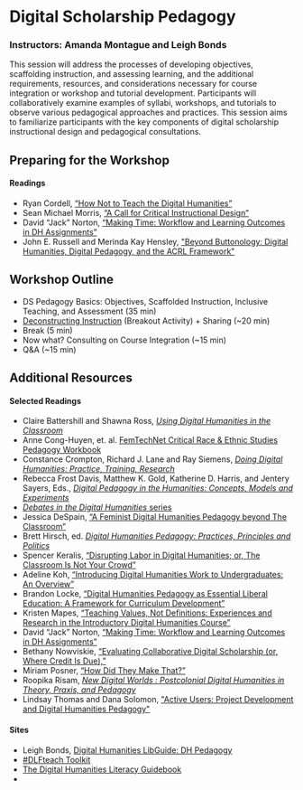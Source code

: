 # Digital Scholarship Pedagogy
### Instructors: Amanda Montague and Leigh Bonds

This session will address the processes of developing objectives, scaffolding instruction, and assessing learning, and the additional requirements, resources, and considerations necessary for course integration or workshop and tutorial development. Participants will collaboratively examine examples of syllabi, workshops, and tutorials to observe various pedagogical approaches and practices. This session aims to familiarize participants with the key components of digital scholarship instructional design and pedagogical consultations. 

## Preparing for the Workshop
#### Readings
- Ryan Cordell, [“How Not to Teach the Digital Humanities” ](http://ryancordell.org/teaching/how-not-to-teach-digital-humanities/)
- Sean Michael Morris, [“A Call for Critical Instructional Design”](https://www.seanmichaelmorris.com/a-call-for-critical-instructional-design/?fbclid=IwAR0VZNxMs9NfhUkzRs3siFsA5RyKKsktJrtJqRgWzqwnLXhkLx9pZGrmRw4)
- David “Jack” Norton, [“Making Time: Workflow and Learning Outcomes in DH Assignments”](https://dhdebates.gc.cuny.edu/read/untitled-f2acf72c-a469-49d8-be35-67f9ac1e3a60/section/f1b1d9a6-974b-46c4-afde-7606bf238fc3#ch25)
- John E. Russell and Merinda Kay Hensley, ["Beyond Buttonology: Digital Humanities, Digital Pedagogy, and the ACRL Framework"](https://crln.acrl.org/index.php/crlnews/article/view/16833/18427) 

## Workshop Outline
- DS Pedagogy Basics: Objectives, Scaffolded Instruction, Inclusive Teaching, and Assessment (35 min)
- [Deconstructing Instruction](https://github.com/tech-at-arl/Digital-Scholarship-Institute/blob/master/2021/Digital%20Scholarship%20Pedagogy/Deconstructing%20Instruction.md) (Breakout Activity) + Sharing (~20 min)
- Break (5 min)
- Now what? Consulting on Course Integration (~15 min)
- Q&A (~15 min)

## Additional Resources
#### Selected Readings
- Claire Battershill and Shawna Ross, [*Using Digital Humanities in the Classroom*](https://www.bloomsbury.com/uk/using-digital-humanities-in-the-classroom-9781350029750/)
- Anne Cong-Huyen, et. al. [FemTechNet Critical Race & Ethnic Studies Pedagogy Workbook](http://scalar.usc.edu/works/ftn-ethnic-studies-pedagogy-workbook-/index)
- Constance Crompton, Richard J. Lane and Ray Siemens, [*Doing Digital Humanities: Practice, Training, Research*](https://www.routledge.com/Doing-Digital-Humanities-Practice-Training-Research/Crompton-Lane-Siemens/p/book/9781138899445)
- Rebecca Frost Davis, Matthew K. Gold, Katherine D. Harris, and Jentery Sayers, Eds., [*Digital Pedagogy in the Humanities: Concepts, Models and Experiments*](https://digitalpedagogy.mla.hcommons.org)
- [*Debates in the Digital Humanities* series](https://dhdebates.gc.cuny.edu/)
- Jessica DeSpain, [“A Feminist Digital Humanities Pedagogy beyond The Classroom”](https://www.jstor.org/stable/10.5325/trajincschped.26.1.0065)
- Brett Hirsch, ed. [*Digital Humanities Pedagogy: Practices, Principles and Politics*](https://www.openbookpublishers.com/product/161/digital-humanities-pedagogy--practices--principles-and-politics)
- Spencer Keralis, [“Disrupting Labor in Digital Humanities; or, The Classroom Is Not Your Crowd”](https://digital.library.unt.edu/ark:/67531/metadc1404251/)
- Adeline Koh, [“Introducing Digital Humanities Work to Undergraduates: An Overview”](https://hybridpedagogy.org/introducing-digital-humanities-work-undergraduates-overview/)
- Brandon Locke, [“Digital Humanities Pedagogy as Essential Liberal Education: A Framework for Curriculum Development”](http://www.digitalhumanities.org/dhq/vol/11/3/000303/000303.html)
- Kristen Mapes, [“Teaching Values, Not Definitions: Experiences and Research in the Introductory Digital Humanities Course”](http://www.kristenmapes.com/siue2019/)
- David “Jack” Norton, [“Making Time: Workflow and Learning Outcomes in DH Assignments”](https://dhdebates.gc.cuny.edu/read/untitled-f2acf72c-a469-49d8-be35-67f9ac1e3a60/section/f1b1d9a6-974b-46c4-afde-7606bf238fc3#ch25)
- Bethany Nowviskie, [“Evaluating Collaborative Digital Scholarship (or, Where Credit Is Due),”](http://journalofdigitalhumanities.org/1-4/evaluating-collaborative-digital-scholarship-by-bethany-nowviskie/)
- Miriam Posner, [“How Did They Make That?”](http://miriamposner.com/blog/how-did-they-make-that-the-video/)
- Roopika Risam, [*New Digital Worlds : Postcolonial Digital Humanities in Theory, Praxis, and Pedagogy*](https://www.jstor.org/stable/j.ctv7tq4hg) 
- Lindsay Thomas and Dana Solomon, ["Active Users: Project Development and Digital Humanities Pedagogy"](https://www.jstor.org/stable/44378549) 

#### Sites
- Leigh Bonds, [Digital Humanities LibGuide: DH Pedagogy](https://guides.osu.edu/DH/dhpedagogy)
- [#DLFteach Toolkit](https://dlfteach.pubpub.org/toolkit)
- [The Digital Humanities Literacy Guidebook](https://cmu-lib.github.io/dhlg/)
- 
